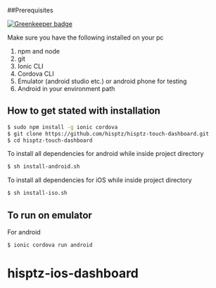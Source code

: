 ##Prerequisites

[![Greenkeeper badge](https://badges.greenkeeper.io/hisptz/hisptz-touch-dashboard.svg)](https://greenkeeper.io/)

Make sure you have the following installed on your pc

1.  npm and node
2.  git
3.  Ionic CLI
4.  Cordova CLI
5.  Emulator (android studio etc.) or android phone for testing
6.  Android in your environment path

## How to get stated with installation

```bash
$ sudo npm install -g ionic cordova
$ git clone https://github.com/hisptz/hisptz-touch-dashboard.git
$ cd hisptz-touch-dashboard
```

To install all dependencies for android while inside project directory

```bash
$ sh install-android.sh
```

To install all dependencies for iOS while inside project directory

```bash
$ sh install-iso.sh
```

## To run on emulator

For android

```bash
$ ionic cordova run android
```

# hisptz-ios-dashboard
